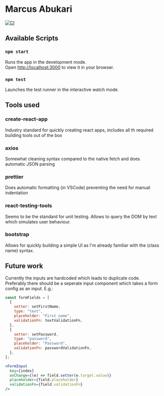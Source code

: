 # Marcus Abukari
[![CI](https://github.com/marcusabu/rabo/actions/workflows/main.yml/badge.svg)](https://github.com/marcusabu/rabo/actions/workflows/main.yml)

## Available Scripts

### `npm start`

Runs the app in the development mode.\
Open [http://localhost:3000](http://localhost:3000) to view it in your browser.

### `npm test`

Launches the test runner in the interactive watch mode.

## Tools used

### create-react-app

Industry standard for quickly creating react apps, includes all th required building tools out of the box

### axios

Somewhat cleaning syntax compared to the native fetch and does automatic JSON parsing

### prettier

Does automatic formatting (in VSCode) preventing the need for manual indentation

### react-testing-tools

Seems to be the standard for unit testing. Allows to query the DOM by text which simulates user behaviour.

### bootstrap

Allows for quickly building a simple UI as I'm already familiar with the (class name) syntax.

## Future work

Currently the inputs are hardcoded which leads to duplicate code. Preferably there should be a seperate input component which takes a form config as an input. E.g.:

```javascript
const formFields = [
  {
    setter: setFirstName,
    type: "text",
    placeholder: "First name",
    validationFn: textValidationFn,
  },
  {
    setter: setPassword,
    type: "password",
    placeholder: "Password",
    validationFn: passwordValidationFn,
  },
];
```

```jsx
<FormInput
  key={index}
  onChange={(e) => field.setter(e.target.value)}
  placeholder={field.placeholder}
  validationFn={field.validationFn}
/>
```
